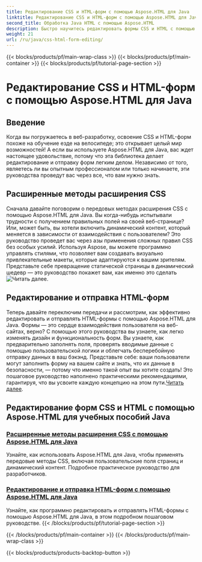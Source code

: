 ```yaml
---
title: Редактирование CSS и HTML-форм с помощью Aspose.HTML для Java
linktitle: Редактирование CSS и HTML-форм с помощью Aspose.HTML для Java
second_title: Обработка Java HTML с помощью Aspose.HTML
description: Быстро научитесь редактировать формы CSS и HTML с помощью Aspose.HTML для Java в этих познавательных руководствах, которые расширят возможности разработчиков и предоставят им продвинутые навыки.
weight: 21
url: /ru/java/css-html-form-editing/
---
```


{{< blocks/products/pf/main-wrap-class >}}
{{< blocks/products/pf/main-container >}}
{{< blocks/products/pf/tutorial-page-section >}}

# Редактирование CSS и HTML-форм с помощью Aspose.HTML для Java

## Введение

Когда вы погружаетесь в веб-разработку, освоение CSS и HTML-форм похоже на обучение езде на велосипеде; это открывает целый мир возможностей! А если вы используете Aspose.HTML для Java, вас ждет настоящее удовольствие, потому что эта библиотека делает редактирование и отправку форм легким делом. Независимо от того, являетесь ли вы опытным профессионалом или только начинаете, эти руководства проведут вас через все, что вам нужно знать.

## Расширенные методы расширения CSS

Сначала давайте поговорим о передовых методах расширения CSS с помощью Aspose.HTML для Java. Вы когда-нибудь испытывали трудности с получением правильных полей на своей веб-странице? Или, может быть, вы хотели включить динамический контент, который меняется в зависимости от взаимодействия с пользователем? Это руководство проведет вас через азы применения сложных правил CSS без особых усилий. Используя Aspose, вы можете программно управлять стилями, что позволяет вам создавать визуально привлекательные макеты, которые адаптируются к вашим зрителям. Представьте себе превращение статической страницы в динамический шедевр — это руководство покажет вам, как именно это сделать![Читать далее](./advanced-css-extension/).

## Редактирование и отправка HTML-форм

Теперь давайте переключим передачи и рассмотрим, как эффективно редактировать и отправлять HTML-формы с помощью Aspose.HTML для Java. Формы — это сердце взаимодействия пользователя на веб-сайтах, верно? С помощью этого руководства вы узнаете, как легко изменять дизайн и функциональность форм. Вы узнаете, как предварительно заполнять поля, проверять вводимые данные с помощью пользовательской логики и облегчать бесперебойную отправку данных в ваш бэкэнд. Представьте себе: ваши пользователи могут заполнить форму на вашем сайте и знать, что их данные в безопасности, — потому что именно такой опыт вы хотите создать! Это пошаговое руководство наполнено практическими рекомендациями, гарантируя, что вы усвоите каждую концепцию на этом пути.[Читать далее](./html-form-editing/). 

## Редактирование форм CSS и HTML с помощью Aspose.HTML для учебных пособий Java
### [Расширенные методы расширения CSS с помощью Aspose.HTML для Java](./advanced-css-extension/)
Узнайте, как использовать Aspose.HTML для Java, чтобы применять передовые методы CSS, включая пользовательские поля страниц и динамический контент. Подробное практическое руководство для разработчиков.
### [Редактирование и отправка HTML-форм с помощью Aspose.HTML для Java](./html-form-editing/)
Узнайте, как программно редактировать и отправлять HTML-формы с помощью Aspose.HTML для Java, в этом подробном пошаговом руководстве.
{{< /blocks/products/pf/tutorial-page-section >}}

{{< /blocks/products/pf/main-container >}}
{{< /blocks/products/pf/main-wrap-class >}}

{{< blocks/products/products-backtop-button >}}
